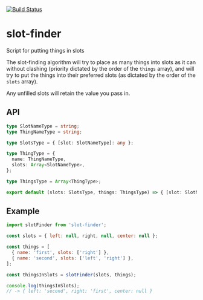 [![Build Status](https://travis-ci.org/tomruttle/slot-finder.svg?branch=master)](https://travis-ci.org/tomruttle/slot-finder)

# slot-finder

Script for putting things in slots

The slot-finding algorithm will try to place as many things into slots as it can without clashing (priority dictated by the order of the `things` array), and will try to put the things into their preferred slots (as dictated by the order of the `slots` array).

Any unfilled slots will retain the value you pass in.

## API

```typescript
type SlotNameType = string;
type ThingNameType = string;

type SlotsType = { [slot: SlotNameType]: any };

type ThingType = {
  name: ThingNameType,
  slots: Array<SlotNameType>,
};

type ThingsType = Array<ThingType>;

export default (slots: SlotsType, things: ThingsType) => { [slot: SlotNameType]: ThingNameType };
```

## Example

```javascript
import slotFinder from 'slot-finder';

const slots = { left: null, right, null, center: null };

const things = [
  { name: 'first', slots: ['right'] },
  { name: 'second', slots: ['left', 'right'] },
];

const thingsInSlots = slotFinder(slots, things);

console.log(thingsInSlots);
// -> { left: 'second', right: 'first', center: null }
```
